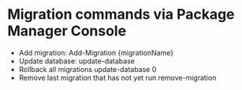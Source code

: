 # Migration commands via Package Manager Console
- Add migration:
Add-Migration {migrationName}
- Update database:
update-database
- Rollback all migrations
update-database 0
- Remove last migration that has not yet run
remove-migration